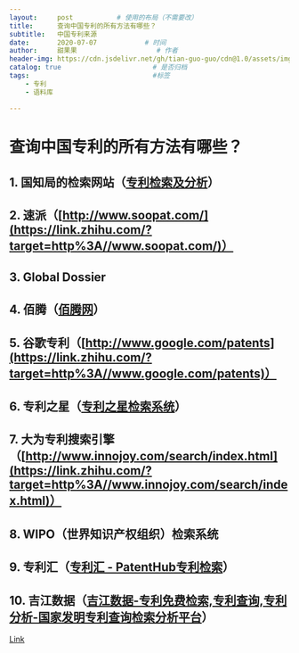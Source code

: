 ```yaml
---
layout:     post           # 使用的布局（不需要改）
title:      查询中国专利的所有方法有哪些？
subtitle:   中国专利来源
date:       2020-07-07            # 时间
author:     甜果果                    # 作者
header-img: https://cdn.jsdelivr.net/gh/tian-guo-guo/cdn@1.0/assets/img/post-bg-coffee.jpeg   #背景图片
catalog: true                       # 是否归档
tags:                               #标签
    - 专利
    - 语料库

---
```


# 查询中国专利的所有方法有哪些？

## **1. 国知局的检索网站**（[专利检索及分析](https://link.zhihu.com/?target=http%3A//www.pss-system.gov.cn/sipopublicsearch/portal/uiIndex.shtml)）

## 2. **速派**（[http://www.soopat.com/](https://link.zhihu.com/?target=http%3A//www.soopat.com/)）

## 3. **Global Dossier**

## 4. **佰腾**（[佰腾网](https://link.zhihu.com/?target=http%3A//www.baiten.cn/)）

## 5. **谷歌专利**（[http://www.google.com/patents](https://link.zhihu.com/?target=http%3A//www.google.com/patents)）

## 6. **专利之星**（[专利之星检索系统](https://link.zhihu.com/?target=http%3A//www.patentstar.cn/My/SmartQuery.aspx)）

## 7. **大为专利搜索引擎**（[http://www.innojoy.com/search/index.html](https://link.zhihu.com/?target=http%3A//www.innojoy.com/search/index.html)）

## 8. **WIPO（世界知识产权组织）检索系统**

## 9. **专利汇（[专利汇 - PatentHub专利检索](https://link.zhihu.com/?target=https%3A//www.patenthub.cn/)）**

## 10. 吉江数据（[吉江数据-专利免费检索,专利查询,专利分析-国家发明专利查询检索分析平台](https://link.zhihu.com/?target=https%3A//www.iprabc.com/)）



[Link](https://www.zhihu.com/question/59967051/answer/171040466)

